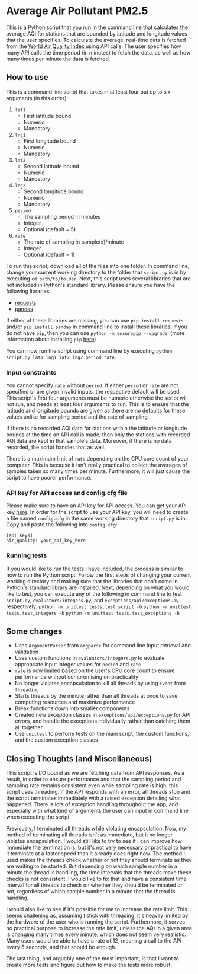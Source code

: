 # Average Air Pollutant PM2.5

This is a Python script that you run in the command line that calculates the average AQI for stations that are bounded by latitude and longitude values that the user specifies. To calculate the average, real-time data is fetched from the [World Air Quality Index](https://waqi.info/) using API calls. The user specifies how many API calls the time period (in minutes) to fetch the data, as well as how many times per minute the data is fetched.

## How to use

This is a command line script that takes in at least four but up to six arguments (in this order):
1. `lat1`
    - First latitude bound
    - Numeric
    - Mandatory
2. `lng1`
    - First longitude bound
    - Numeric
    - Mandatory
3. `lat2`
    - Second latitude bound
    - Numeric
    - Mandatory
4. `lng2`
    - Second longitude bound
    - Numeric
    - Mandatory
5. `period`
    - The sampling period in minutes
    - Integer
    - Optional (default = 5)
6. `rate`
    - The rate of sampling in sample(s)/minute
    - Integer
    - Optional (default = 1)

To run this script, download all of the files into one folder. In command line, change your current working directory to the folder that `script.py` is in by executing `cd path/to/folder`. Next, this script uses several libraries that are not included in Python's standard library. Please ensure you have the following libraries:
- [requests](https://pypi.org/project/requests/)
- [pandas](https://pypi.org/project/pandas/)

If either of these libraries are missing, you can use `pip install requests` and/or `pip install pandas` in command line to install these libraries. If you do not have `pip`, then you can use `python -m ensurepip --upgrade`. (more information about installing `pip` [here](https://pip.pypa.io/en/stable/installation/))

You can now run the script using command line by executing `python script.py lat1 lng1 lat2 lng2 period rate`.

### Input constraints

You cannot specify `rate` without `period`. If either `period` or `rate` are not specified or are given invalid inputs, the respective default will be used. This script's first four arguments must be numeric otherwise the script will not run, and needs at least four arguments to run. This is to ensure that the latitude and longitude bounds are given as there are no defaults for these values unlike for sampling period and the rate of sampling.

If there is no recorded AQI data for stations within the latitude or longitude bounds at the time an API call is made, then only the stations with recorded AQI data are kept in that sample's data. Moreover, if there is no data recorded, the script handles that as well.

There is a maximum limit of `rate` depending on the CPU core count of your computer. This is because it isn't really practical to collect the averages of samples taken so many times per minute. Furthermore, it will just cause the script to have poorer performance.

### API key for API access and config.cfg file

Please make sure to have an API key for API access. You can get your API key [here](https://aqicn.org/data-platform/token/). In order for the script to use your API key, you will need to create a file named `config.cfg` in the same working directory that `script.py` is in. Copy and paste the following into `config.cfg`:
```
[api_keys]
air_quality: your_api_key_here
```

### Running tests

If you would like to run the tests I have included, the process is similar to how to run the Python script. Follow the first steps of changing your current working directory and making sure that the libraries that don't come in Python's standard library are installed. Next, depending on what you would like to test, you can execute any of the following in command line to test `script.py`, `evaluators/integers.py`, and `exceptions/api/exceptions.py` respectively:
`python -m unittest tests.test_script -b`
`python -m unittest tests.test_integers -b`
`python -m unittest tests.test_exceptions -b`

## Some changes
- Uses `ArgumentParser` from `argparse` for command line input retrieval and validation
- Uses custom functions in `evaluators/integers.py` to evaluate appropriate input integer values for `period` and `rate`
- `rate` is now limited based on the user's CPU core count to ensure performance without compromising on practicality
- No longer violates encapsulation to kill all threads by using `Event` from `threading`
- Starts threads by the minute rather than all threads at once to save computing resources and maximize performance
- Break functions down into smaller components
- Created new exception classes in `exceptions/api/exceptions.py` for API errors, and handle the exceptions individually rather than catching them all together
- Use `unittest` to perform tests on the main script, the custom functions, and the custom exception classes

## Closing Thoughts (and Miscellaneous)

This script is I/O bound as we are fetching data from API responses. As a result, in order to ensure performance and that the sampling period and sampling rate remains consistent even while sampling rate is high, this script uses threading. If the API responds with an error, all threads stop and the script terminates immediately with a raised exception detailing what happened. There is lots of exception handling throughout the app, and especially with what kind of arguments the user can input in command line when executing the script.

Previously, I terminated all threads while violating encapsulation. Now, my method of terminating all threads isn't as immediate, but it no longer violates encapsulation. I would still like to try to see if I can improve how immediate the termination is, but it's not very necessary or practical to have it terminate at a faster speed than it already does right now. The method I used makes the threads check whether or not they should terminate as they are waiting to be started. But depending on which sample number in a minute the thread is handling, the time intervals that the threads make these checks is not consistent. I would like to fix that and have a consistent time interval for all threads to check on whether they should be terminated or not, regardless of which sample number in a minute that the thread is handling.

I would also like to see if it's possible for me to increase the rate limit. This seems challening as, assuming I stick with threading, it's heavily limited by the hardware of the user who is running the script. Furthermore, it serves no practical purpose to increase the rate limit, unless the AQI in a given area is changing many times every minute, which does not seem very realistic. Many users would be able to have a rate of 12, meaning a call to the APi every 5 seconds, and that should be enough.

The last thing, and arguably one of the most important, is that I want to create more tests and figure out how to make the tests more robust.